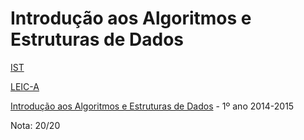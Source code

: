 # Introdução aos Algoritmos e Estruturas de Dados

[IST](https://tecnico.ulisboa.pt/pt/) 

[LEIC-A](https://fenix.tecnico.ulisboa.pt/cursos/leic-a/descricao)

[Introdução aos Algoritmos e Estruturas de Dados](https://fenix.tecnico.ulisboa.pt/disciplinas/IAED764511/2014-2015/2-semestre) - 1º ano 2014-2015

Nota: 20/20
